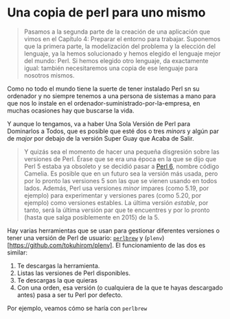 # Una copia de perl para uno mismo

> Pasamos a la segunda parte de la creación de una aplicación que vimos en el Capítulo 4: Preparar el entorno para trabajar. Suponemos que la primera parte, la modelización del problema y la elección del lenguaje, ya la hemos solucionado y hemos elegido el lenguaje mejor del mundo: Perl. Si hemos elegido otro lenguaje, da exactamente igual: también necesitaremos una copia de ese lenguaje para nosotros mismos. 


Como no todo el mundo tiene la suerte de tener instalado Perl sn su
ordenador y no siempre tenemos a una persona de sistemas a mano para
que nos lo instale en el ordenador-suministrado-por-la-empresa, en
muchas ocasiones hay que buscarse la vida.

Y aunque lo tengamos, va a haber Una Sola Versión de Perl para
Dominarlos a Todos, que es posible que esté dos o tres *minors* y
algún par de *major* por debajo de la versión Super Guay que Acaba de
Salir.

>Y quizás sea el momento de hacer una pequeña disgresión sobre las
>versiones de Perl. Érase que se era una época en la que se dijo que
>Perl 5 estaba ya obsoleto y se decidió pasar a
>[Perl 6](http://perl6.org/), nombre código Camelia. Es posible que en
>un futuro sea la versión más usada, pero por lo pronto las versiones
>5 son las que se vienen usando en todos lados. Además, Perl usa
>versiones *minor* impares (como 5.19, por ejemplo) para experimentar
>y versiones pares (como 5.20, por ejemplo) como versiones
>estables. La última versión *estable*, por tanto, será la última
>versión par que te encuentres y por lo pronto (hasta que salga posiblemente en 2015) de la 5.

Hay varias herramientas que se usan para gestionar diferentes
versiones o tener una versión de Perl de usuario:
[`perlbrew`](http://perlbrew.pl/) y
(`plenv`)[https://github.com/tokuhirom/plenv]. El funcionamiento de
las dos es similar:
1. Te descargas la herramienta.
2. Listas las versiones de Perl disponibles.
3. Te descargas la que quieras
4. Con una orden, esa versión (o cualquiera de la que te hayas
   descargado antes) pasa a ser tu Perl por defecto.

Por ejemplo, veamos cómo se haría con `perlbrew`

